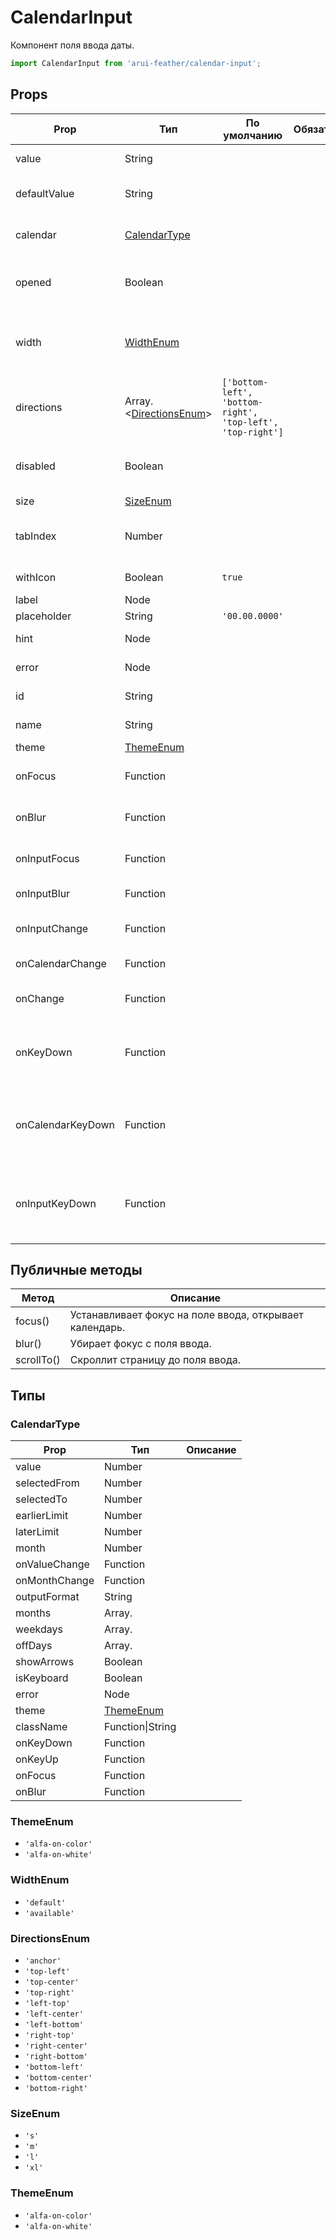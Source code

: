 # CalendarInput

Компонент поля ввода даты.

```javascript
import CalendarInput from 'arui-feather/calendar-input';
```




## Props


| Prop  | Тип  | По умолчанию | Обязательный | Описание |
| ----- | ---- | ------------ | ------------ |----------|
| value | String |  |  | Содержимое поля ввода |
| defaultValue | String |  |  | Содержимое поля ввода, указанное по умолчанию |
| calendar | [CalendarType](#CalendarType) |  |  | Свойства компонента [Calendar](../calendar/) |
| opened | Boolean |  |  | Управление возможностью раскрытия календаря |
| width | [WidthEnum](#WidthEnum) |  |  | Управление возможностью компонента занимать всю ширину родителя |
| directions | Array.<[DirectionsEnum](#DirectionsEnum)> | `['bottom-left', 'bottom-right', 'top-left', 'top-right']`  |  | Направления, в которые может открываться попап компонента |
| disabled | Boolean |  |  | Управление возможностью изменения значения компонента |
| size | [SizeEnum](#SizeEnum) |  |  | Размер компонента |
| tabIndex | Number |  |  | Последовательность перехода между контролами при нажатии на Tab |
| withIcon | Boolean | `true`  |  | Показывать иконку календаря в инпуте |
| label | Node |  |  | Лейбл для поля |
| placeholder | String | `'00.00.0000'`  |  | Подсказка в поле |
| hint | Node |  |  | Подсказка под полем |
| error | Node |  |  | Отображение ошибки |
| id | String |  |  | Идентификатор компонента в DOM |
| name | String |  |  | Имя компонента в DOM |
| theme | [ThemeEnum](#ThemeEnum) |  |  | Тема компонента |
| onFocus | Function |  |  | Обработчик установки фокуса на компонент |
| onBlur | Function |  |  | Обработчик снятия фокуса с компонента |
| onInputFocus | Function |  |  | Обработчик установки фокуса на поле ввода |
| onInputBlur | Function |  |  | Обработчик снятия фокуса с поля ввода |
| onInputChange | Function |  |  | Обработчик ввода даты в текстовом поле |
| onCalendarChange | Function |  |  | Обработчик выбора даты в календаре |
| onChange | Function |  |  | Обрабочик изменения даты в календаре |
| onKeyDown | Function |  |  | Обработчик события нажатия на клавишу в момент, когда фокус находится на компоненте |
| onCalendarKeyDown | Function |  |  | Обработчик события нажатия на клавишу клавиатуры в момент, когда фокус находится в календаре |
| onInputKeyDown | Function |  |  | Обработчик события нажатия на клавишу клавиатуры в момент, когда фокус находится на текстовом поле |





## Публичные методы
| Метод  | Описание |
| ------ | -------- |
| focus() | Устанавливает фокус на поле ввода, открывает календарь. |
| blur() | Убирает фокус с поля ввода. |
| scrollTo() | Скроллит страницу до поля ввода. |





## Типы




### <a id="CalendarType"></a>CalendarType

| Prop  | Тип  | Описание |
| ----- | ---- |----------|
| value | Number |  |
| selectedFrom | Number |  |
| selectedTo | Number |  |
| earlierLimit | Number |  |
| laterLimit | Number |  |
| month | Number |  |
| onValueChange | Function |  |
| onMonthChange | Function |  |
| outputFormat | String |  |
| months | Array.<String> |  |
| weekdays | Array.<String> |  |
| offDays | Array.<Number> |  |
| showArrows | Boolean |  |
| isKeyboard | Boolean |  |
| error | Node |  |
| theme | [ThemeEnum](#ThemeEnum) |  |
| className | Function\|String |  |
| onKeyDown | Function |  |
| onKeyUp | Function |  |
| onFocus | Function |  |
| onBlur | Function |  |







### <a id="ThemeEnum"></a>ThemeEnum

 * `'alfa-on-color'`
 * `'alfa-on-white'`


### <a id="WidthEnum"></a>WidthEnum

 * `'default'`
 * `'available'`


### <a id="DirectionsEnum"></a>DirectionsEnum

 * `'anchor'`
 * `'top-left'`
 * `'top-center'`
 * `'top-right'`
 * `'left-top'`
 * `'left-center'`
 * `'left-bottom'`
 * `'right-top'`
 * `'right-center'`
 * `'right-bottom'`
 * `'bottom-left'`
 * `'bottom-center'`
 * `'bottom-right'`


### <a id="SizeEnum"></a>SizeEnum

 * `'s'`
 * `'m'`
 * `'l'`
 * `'xl'`


### <a id="ThemeEnum"></a>ThemeEnum

 * `'alfa-on-color'`
 * `'alfa-on-white'`



